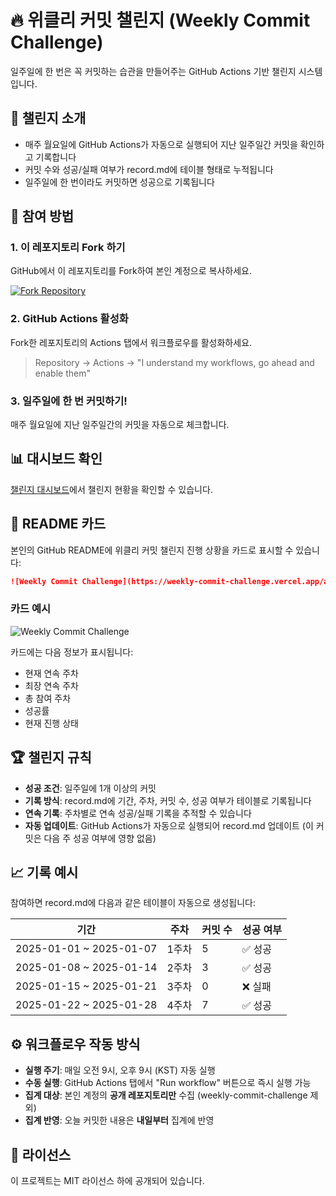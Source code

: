 # 🔥 위클리 커밋 챌린지 (Weekly Commit Challenge)

일주일에 한 번은 꼭 커밋하는 습관을 만들어주는 GitHub Actions 기반 챌린지 시스템입니다.

## 🎯 챌린지 소개

- 매주 월요일에 GitHub Actions가 자동으로 실행되어 지난 일주일간 커밋을 확인하고 기록합니다
- 커밋 수와 성공/실패 여부가 record.md에 테이블 형태로 누적됩니다
- 일주일에 한 번이라도 커밋하면 성공으로 기록됩니다

## 🚀 참여 방법

### 1. 이 레포지토리 Fork 하기
GitHub에서 이 레포지토리를 Fork하여 본인 계정으로 복사하세요.

[![Fork Repository](https://img.shields.io/badge/Fork-Repository-brightgreen?style=for-the-badge&logo=github)](https://github.com/tlqhrm/weekly-commit-challenge/fork)

### 2. GitHub Actions 활성화
Fork한 레포지토리의 Actions 탭에서 워크플로우를 활성화하세요.
> Repository → Actions → "I understand my workflows, go ahead and enable them"

### 3. 일주일에 한 번 커밋하기!
매주 월요일에 지난 일주일간의 커밋을 자동으로 체크합니다. 

## 📊 대시보드 확인
[챌린지 대시보드](https://tlqhrm.github.io/weekly-commit-challenge/)에서 챌린지 현황을 확인할 수 있습니다.

## 🎨 README 카드

본인의 GitHub README에 위클리 커밋 챌린지 진행 상황을 카드로 표시할 수 있습니다:

```markdown
![Weekly Commit Challenge](https://weekly-commit-challenge.vercel.app/api/card?username=YOUR_USERNAME)
```

### 카드 예시

![Weekly Commit Challenge](https://weekly-commit-challenge.vercel.app/api/card?username=tlqhrm)

카드에는 다음 정보가 표시됩니다:
- 현재 연속 주차
- 최장 연속 주차  
- 총 참여 주차
- 성공률
- 현재 진행 상태


## 🏆 챌린지 규칙

- **성공 조건**: 일주일에 1개 이상의 커밋
- **기록 방식**: record.md에 기간, 주차, 커밋 수, 성공 여부가 테이블로 기록됩니다
- **연속 기록**: 주차별로 연속 성공/실패 기록을 추적할 수 있습니다
- **자동 업데이트**: GitHub Actions가 자동으로 실행되어 record.md 업데이트 (이 커밋은 다음 주 성공 여부에 영향 없음)

## 📈 기록 예시

참여하면 record.md에 다음과 같은 테이블이 자동으로 생성됩니다:

| 기간 | 주차 | 커밋 수 | 성공 여부 |
| --- | --- | --- | --- |
| 2025-01-01 ~ 2025-01-07 | 1주차 | 5 | ✅ 성공 |
| 2025-01-08 ~ 2025-01-14 | 2주차 | 3 | ✅ 성공 |
| 2025-01-15 ~ 2025-01-21 | 3주차 | 0 | ❌ 실패 |
| 2025-01-22 ~ 2025-01-28 | 4주차 | 7 | ✅ 성공 |

## ⚙️ 워크플로우 작동 방식

- **실행 주기**: 매일 오전 9시, 오후 9시 (KST) 자동 실행
- **수동 실행**: GitHub Actions 탭에서 "Run workflow" 버튼으로 즉시 실행 가능
- **집계 대상**: 본인 계정의 **공개 레포지토리만** 수집 (weekly-commit-challenge 제외)
- **집계 반영**: 오늘 커밋한 내용은 **내일부터** 집계에 반영


## 📄 라이선스

이 프로젝트는 MIT 라이선스 하에 공개되어 있습니다.
